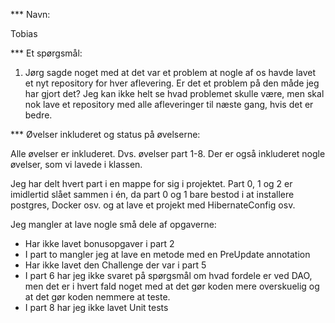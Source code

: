 *** Navn:

Tobias


*** Et spørgsmål: 

1) Jørg sagde noget med at det var et problem at nogle af os havde lavet et nyt
   repository for hver aflevering. Er det et problem på den måde jeg har gjort det?
   Jeg kan ikke helt se hvad problemet skulle være, men skal nok lave et repository
   med alle afleveringer til næste gang, hvis det er bedre.  


 *** Øvelser inkluderet og status på øvelserne: 

 Alle øvelser er inkluderet. Dvs. øvelser part 1-8. Der er også inkluderet nogle øvelser, som vi lavede i klassen. 
  
 Jeg har delt hvert part i en mappe for sig i projektet. Part 0, 1 og 2 er imidlertid slået sammen i én, da part 0 og 1 
 bare bestod i at installere postgres, Docker osv. og at lave et projekt med HibernateConfig osv. 
 
 Jeg mangler at lave nogle små dele af opgaverne: 
 - Har ikke lavet bonusopgaver i part 2
 - I part to mangler jeg at lave en metode med en PreUpdate annotation
 - Har ikke lavet den Challenge der var i part 5
 - I part 6 har jeg ikke svaret på spørgsmål om hvad fordele er ved DAO, men det er i hvert fald
   noget med at det gør koden mere overskuelig og at det gør koden nemmere at teste.
- I part 8 har jeg ikke lavet Unit tests 
